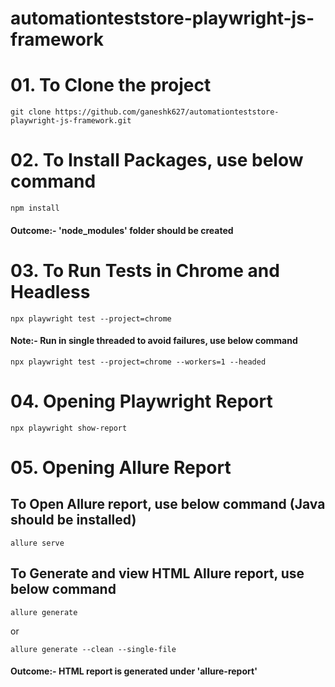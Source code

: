# automationteststore-playwright-js-framework


# 01. To Clone the project

    git clone https://github.com/ganeshk627/automationteststore-playwright-js-framework.git


# 02. To Install Packages, use below command

    npm install
    
#### Outcome:- 'node_modules' folder should be created

# 03. To Run Tests in Chrome and Headless

    npx playwright test --project=chrome


#### Note:- Run in single threaded to avoid failures, use below command

    npx playwright test --project=chrome --workers=1 --headed



# 04. Opening Playwright Report

    npx playwright show-report


# 05. Opening Allure Report

## To Open Allure report, use below command (Java should be installed)

    allure serve

## To Generate and view HTML Allure report, use below command

    allure generate

or

    allure generate --clean --single-file

#### Outcome:- HTML report is generated under 'allure-report'
